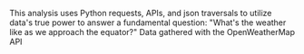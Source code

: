 This analysis uses Python requests, APIs, and json traversals to utilize data's true power to answer a fundamental question: "What's the weather like as we approach the equator?"
Data gathered with the OpenWeatherMap API
